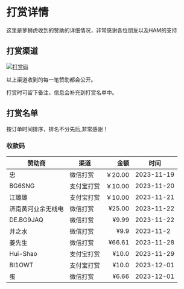 # 打赏详情

这里是萝狮虎收到的赞助的详细情况，非常感谢各位朋友以及HAM的支持

## 打赏渠道

[![打赏码](https://github.com/wu58430/uv-k5-firmware-chinese/blob/main/payment/show.png)](https://github.com/wu58430/uv-k5-firmware-chinese/blob/main/payment/payment-codes.md)

以上渠道收到的每一笔赞助都会公开。

打赏时可留下备注，信息会补充到打赏名单中。

## 打赏名单

按订单时间排序，排名不分先后,非常感谢！

### 收款码

| 赞助商       | 渠道    |     金额 | 时间        |
|-----------|-------|-------:|-----------|
| 忠         | 微信打赏  | ￥20.00 | 2023-11-19 |
| BG6SNG    | 支付宝打赏 | ￥10.00 | 2023-11-20 |
| 江璐璐       | 支付宝打赏 | ￥10.00 | 2023-11-21 |
| 济南黄河业余无线电 | 微信打赏  | ¥25.00 | 2023-11-22 |
| DE.BG9JAQ | 微信打赏  |  ¥9.99 | 2023-11-22 |
| 井之水       | 微信打赏  |   ¥9.9 | 2023-11-2 |
| 姜先生       | 微信打赏  | ¥66.61 | 2023-11-28 |
| Hui-Shao  | 支付宝打赏 |  ¥10.0 | 2023-11-29|
| BI1OWT    | 支付宝打赏 |  ¥10.0 | 2023-12-01|
| 蛋         | 微信打赏  |  ¥6.66 | 2023-12-01|





